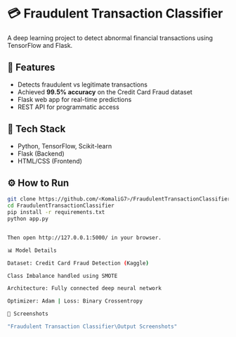 # 💳 Fraudulent Transaction Classifier

A deep learning project to detect abnormal financial transactions using TensorFlow and Flask.

## 🚀 Features
- Detects fraudulent vs legitimate transactions
- Achieved **99.5% accuracy** on the Credit Card Fraud dataset
- Flask web app for real-time predictions
- REST API for programmatic access

## 🧠 Tech Stack
- Python, TensorFlow, Scikit-learn
- Flask (Backend)
- HTML/CSS (Frontend)

## ⚙️ How to Run
```bash
git clone https://github.com/<KomaliG7>/FraudulentTransactionClassifier.git
cd FraudulentTransactionClassifier
pip install -r requirements.txt
python app.py


Then open http://127.0.0.1:5000/ in your browser.

📊 Model Details

Dataset: Credit Card Fraud Detection (Kaggle)

Class Imbalance handled using SMOTE

Architecture: Fully connected deep neural network

Optimizer: Adam | Loss: Binary Crossentropy

📸 Screenshots

"Fraudulent Transaction Classifier\Output Screenshots"